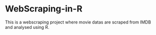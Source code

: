 # WebScraping-in-R
This is a webscraping project where movie datas are scraped from IMDB and analysed using R.

